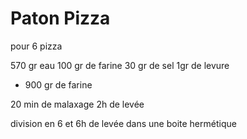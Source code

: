 # Paton Pizza

pour 6 pizza

570 gr eau
100 gr de farine
30 gr de sel
1gr de levure


+ 900 gr de farine

20 min de malaxage
2h de levée


division en 6 et 6h de levée dans une boite hermétique
